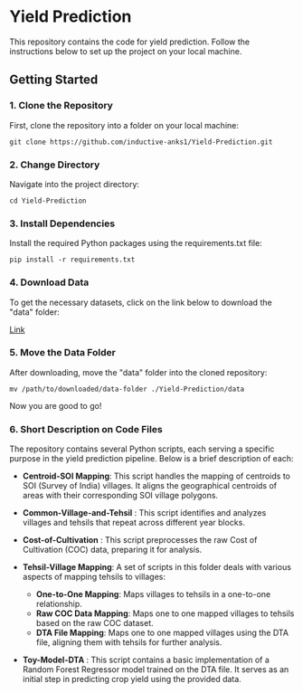 # Yield Prediction

This repository contains the code for yield prediction. Follow the instructions below to set up the project on your local machine.

## Getting Started

### 1. Clone the Repository

First, clone the repository into a folder on your local machine:

```
git clone https://github.com/inductive-anks1/Yield-Prediction.git
```


### 2. Change Directory

Navigate into the project directory:

```
cd Yield-Prediction
```


### 3. Install Dependencies

Install the required Python packages using the requirements.txt file:

```
pip install -r requirements.txt
```


### 4. Download Data

To get the necessary datasets, click on the link below to download the "data" folder:

[Link](https://isbhydmoh.sharepoint.com/:f:/s/PlakshaSummerInternship/Eu2_WcPQZQRAi7vaTs5KCXwBSZ_GdIpnkv9lFdRsFMGp-g?e=i9udTn)

### 5. Move the Data Folder

After downloading, move the "data" folder into the cloned repository:

```
mv /path/to/downloaded/data-folder ./Yield-Prediction/data
```
Now you are good to go!

### 6. Short Description on Code Files

The repository contains several Python scripts, each serving a specific purpose in the yield prediction pipeline. Below is a brief description of each:

- **Centroid-SOI Mapping**: This script handles the mapping of centroids to SOI (Survey of India) villages. It aligns the geographical centroids of areas with their corresponding SOI village polygons.

- **Common-Village-and-Tehsil** :  This script identifies and analyzes villages and tehsils that repeat across different year blocks.

- **Cost-of-Cultivation** : This script preprocesses the raw Cost of Cultivation (COC) data, preparing it for analysis.

- **Tehsil-Village Mapping**: A set of scripts in this folder deals with various aspects of mapping tehsils to villages:
  - **One-to-One Mapping**: Maps villages to tehsils in a one-to-one relationship.
  - **Raw COC Data Mapping**: Maps one to one mapped villages to tehsils based on the raw COC dataset.
  - **DTA File Mapping**: Maps one to one mapped villages using the DTA file, aligning them with tehsils for further analysis.

- **Toy-Model-DTA** : This script contains a basic implementation of a Random Forest Regressor model trained on the DTA file. It serves as an initial step in predicting crop yield using the provided data.


